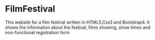 # FilmFestival
This website for a film festival written in HTML5,Css3 and Bootstrap4. It shows the information about the festival, films showing, show times and non-functional registration form 

